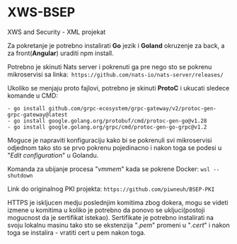 # XWS-BSEP
XWS and Security - XML projekat


Za pokretanje je potrebno instalirati **Go** jezik i **Goland** okruzenje za back, a za front(**Angular**) uraditi npm install.

Potrebno je skinuti Nats server i pokrenuti ga pre nego sto se pokrenu mikroservisi sa linka:``` https://github.com/nats-io/nats-server/releases/```

Ukoliko se menjaju proto fajlovi, potrebno je skinuti **ProtoC** i ukucati sledece komande u CMD:
```
- go install github.com/grpc-ecosystem/grpc-gateway/v2/protoc-gen-grpc-gateway@latest
- go install google.golang.org/protobuf/cmd/protoc-gen-go@v1.28
- go install google.golang.org/grpc/cmd/protoc-gen-go-grpc@v1.2
```
Moguce je napraviti konfiguraciju kako bi se pokrenuli svi mikroservisi odjednom tako sto se prvo pokrenu pojedinacno i nakon toga se podesi u "_Edit configuration_" u Golandu.

Komanda za ubijanje procesa "_vmmem_" kada se pokrene Docker: ```wsl --shutdown```

Link do originalnog PKI projekta: ``` https://github.com/piwneuh/BSEP-PKI ```

HTTPS je iskljucen medju poslednjim komitima zbog dokera, mogu se videti izmene u komitima u koliko je potrebno da ponovo se ukljuci(postoji mogucnost da je sertifikat istekao).
Sertifikate je potrebno instalirati na svoju lokalnu masinu tako sto se ekstenzija "_.pem_" promeni u "_.cert_" i nakon toga se instalira - vratiti cert u pem nakon toga.